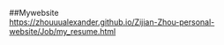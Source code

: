 ##Mywebsite <br/>
https://zhouuualexander.github.io/Zijian-Zhou-personal-website/Job/my_resume.html
